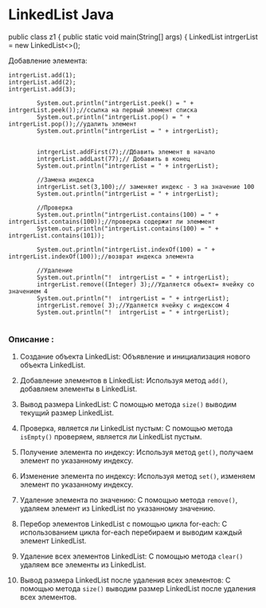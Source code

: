 # LinkedList Java
public class z1 {
public static void main(String[] args) {
LinkedList<Integer> intrgerList = new LinkedList<>();

Добавление элемента:

```agsl
intrgerList.add(1);
intrgerList.add(2);
intrgerList.add(3);
```
```agsl
        System.out.println("intrgerList.peek() = " + intrgerList.peek());//ссылка на первый элемент списка
        System.out.println("intrgerList.pop() = " + intrgerList.pop());//удалить элемент
        System.out.println("intrgerList = " + intrgerList);

        
        intrgerList.addFirst(7);//Дбавить элемент в начало
        intrgerList.addLast(77);// Добавить в конец
        System.out.println("intrgerList = " + intrgerList);
        
        //Замена индекса
        intrgerList.set(3,100);// заменяет индекс - 3 на значение 100
        System.out.println("intrgerList = " + intrgerList);

        //Проверка
        System.out.println("intrgerList.contains(100) = " + intrgerList.contains(100));//проверка содержит ли элеммент
        System.out.println("intrgerList.contains(100) = " + intrgerList.contains(101));

        System.out.println("intrgerList.indexOf(100) = " + intrgerList.indexOf(100));//возврат индекса элемента

        //Удаление
        System.out.println("!  intrgerList = " + intrgerList);
        intrgerList.remove((Integer) 3);//Удаляется обьект= ячейку со значением 4
        System.out.println("!  intrgerList = " + intrgerList);
        intrgerList.remove( 3);//Удаляется ячейку с индексом 4
        System.out.println("!  intrgerList = " + intrgerList);
        
```

### Описание :

1. Создание объекта LinkedList: Объявление и инициализация нового объекта LinkedList.

2. Добавление элементов в LinkedList: Используя метод `add()`, добавляем элементы в LinkedList.

3. Вывод размера LinkedList: С помощью метода `size()` выводим текущий размер LinkedList.

4. Проверка, является ли LinkedList пустым: С помощью метода `isEmpty()` проверяем, является ли LinkedList пустым.

5. Получение элемента по индексу: Используя метод `get()`, получаем элемент по указанному индексу.

6. Изменение элемента по индексу: Используя метод `set()`, изменяем элемент по указанному индексу.

7. Удаление элемента по значению: С помощью метода `remove()`, удаляем элемент из LinkedList по указанному значению.

8. Перебор элементов LinkedList с помощью цикла for-each: С использованием цикла for-each перебираем и выводим каждый элемент LinkedList.

9. Удаление всех элементов LinkedList: С помощью метода `clear()` удаляем все элементы из LinkedList.

10. Вывод размера LinkedList после удаления всех элементов: С помощью метода `size()` выводим размер LinkedList после удаления всех элементов.






